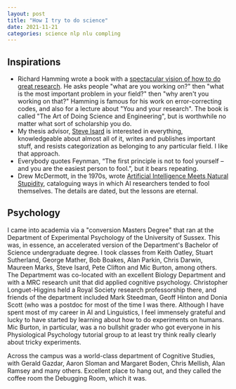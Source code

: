 ```yaml
---
layout: post
title: "How I try to do science"
date: 2021-11-21
categories: science nlp nlu compling
---
```

## Inspirations

- Richard Hamming wrote a book with a [spectacular vision of how to do great research](https://www.amazon.com/Art-Doing-Science-Engineering-Learning-ebook/dp/B088TMLQDC/ref=sr_1_1?crid=1ADYSC1PWXGM6&keywords=richard+hamming+the+art+of+doing+science+and+engineering&qid=1669044159&sprefix=richard+hamming%2Caps%2C124&sr=8-1). He asks people "what are you working on?" then "what is the most important problem in your field?" then "why aren't you working on that?" Hamming is famous for his work on error-correcting codes, and also for a lecture about "You and your research". The book is called "The Art of Doing Science and Engineering", but is worthwhile no matter what sort of scholarship you do.
- My thesis advisor, [Steve Isard](https://www.semanticscholar.org/author/S.-Isard/1901024?sort=influence) is interested in everything, knowledgeable about almost all of it, writes and publishes important stuff, and resists categorization as belonging to any particular field. I like that approach.
- Everybody quotes Feynman, “The first principle is not to fool yourself – and you are the easiest person to fool.”, but it bears repeating.
- Drew McDermott, in the 1970s, wrote [Artificial Intelligence Meets Natural Stupidity](https://www.inf.ed.ac.uk/teaching/courses/irm/mcdermott.pdf), cataloguing ways in which AI researchers tended to fool themselves. The details are dated, but the lessons are eternal.


## Psychology

I came into academia via a "conversion Masters Degree" that ran at the Department of Experimental Psychology of the University of Sussex. This was, in essence, an accelerated version of the Department's Bachelor of Science undergraduate degree. I took classes from Keith Oatley, Stuart Sutherland, George Mather, Bob Boakes, Alan Parkin, Chris Darwin, Maureen Marks, Steve Isard, Pete Clifton and Mic Burton, among others. The Departmemt was co-located with an excellent Biology Department and with a MRC research unit that did applied cognitive psychology. Christopher Longuet-Higgins held a Royal Society research professorship there, and friends of the department included Mark Steedman, Geoff Hinton and Donia Scott (who was a postdoc for most of the time I was there. Although I have spent most of my career in AI and Linguistics, I feel immensely grateful and lucky to have started by learning about how to do experiments on humans. Mic Burton, in particular, was a no bullshit grader who got  everyone in his Physiological Psychology tutorial group to at least try think really clearly about tricky experiments.

Across the campus was a world-class department of Cognitive Studies, with Gerald Gazdar, Aaron Sloman and Margaret Boden, Chris Mellish, Alan Ramsey and many others. Excellent place to hang out, and they called the coffee room the Debugging Room, which it was.
